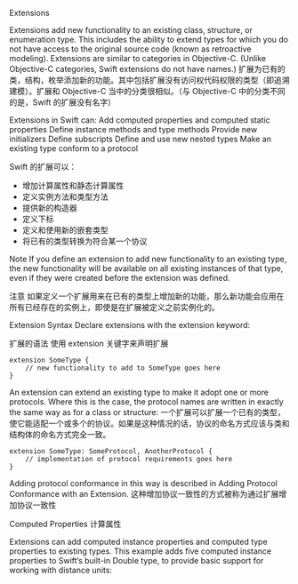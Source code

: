Extensions

Extensions add new functionality to an existing class, structure, or enumeration type. This includes the ability to extend types for which you do not have access to the original source code (known as retroactive modeling). Extensions are similar to categories in Objective-C. (Unlike Objective-C categories, Swift extensions do not have names.)
扩展为已有的类，结构，枚举添加新的功能。其中包括扩展没有访问权代码权限的类型（即追溯建模）。扩展和 Objective-C 当中的分类很相似。（与 Objective-C 中的分类不同的是，Swift 的扩展没有名字）


 Extensions in Swift can:
    Add computed properties and computed static properties
    Define instance methods and type methods
    Provide new initializers
    Define subscripts
    Define and use new nested types
    Make an existing type conform to a protocol

Swift 的扩展可以：
- 增加计算属性和静态计算属性
- 定义实例方法和类型方法
- 提供新的构造器
- 定义下标
- 定义和使用新的嵌套类型
- 将已有的类型转换为符合某一个协议


Note
If you define an extension to add new functionality to an existing type, the new functionality will be available on all existing instances of that type, even if they were created before the extension was defined.

注意
如果定义一个扩展用来在已有的类型上增加新的功能，那么新功能会应用在所有已经存在的实例上，即使是在扩展被定义之前实例化的。


Extension Syntax
Declare extensions with the extension keyword: 


扩展的语法
使用 extension 关键字来声明扩展

    extension SomeType {
        // new functionality to add to SomeType goes here
    }

An extension can extend an existing type to make it adopt one or more protocols. Where this is the case, the protocol names are written in exactly the same way as for a class or structure:
一个扩展可以扩展一个已有的类型，使它能适配一个或多个的协议。如果是这种情况的话，协议的命名方式应该与类和结构体的命名方式完全一致。

    extension SomeType: SomeProtocol, AnotherProtocol {
        // implementation of protocol requirements goes here
    }

Adding protocol conformance in this way is described in Adding Protocol Conformance with an Extension.
这种增加协议一致性的方式被称为通过扩展增加协议一致性


Computed Properties
计算属性

Extensions can add computed instance properties and computed type properties to existing types. This example adds five computed instance properties to Swift’s built-in Double type, to provide basic support for working with distance units: 
































